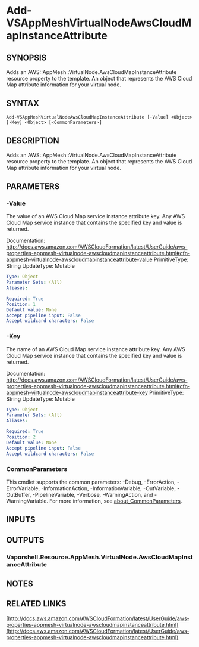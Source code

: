 # Add-VSAppMeshVirtualNodeAwsCloudMapInstanceAttribute

## SYNOPSIS
Adds an AWS::AppMesh::VirtualNode.AwsCloudMapInstanceAttribute resource property to the template.
An object that represents the AWS Cloud Map attribute information for your virtual node.

## SYNTAX

```
Add-VSAppMeshVirtualNodeAwsCloudMapInstanceAttribute [-Value] <Object> [-Key] <Object> [<CommonParameters>]
```

## DESCRIPTION
Adds an AWS::AppMesh::VirtualNode.AwsCloudMapInstanceAttribute resource property to the template.
An object that represents the AWS Cloud Map attribute information for your virtual node.

## PARAMETERS

### -Value
The value of an AWS Cloud Map service instance attribute key.
Any AWS Cloud Map service instance that contains the specified key and value is returned.

Documentation: http://docs.aws.amazon.com/AWSCloudFormation/latest/UserGuide/aws-properties-appmesh-virtualnode-awscloudmapinstanceattribute.html#cfn-appmesh-virtualnode-awscloudmapinstanceattribute-value
PrimitiveType: String
UpdateType: Mutable

```yaml
Type: Object
Parameter Sets: (All)
Aliases:

Required: True
Position: 1
Default value: None
Accept pipeline input: False
Accept wildcard characters: False
```

### -Key
The name of an AWS Cloud Map service instance attribute key.
Any AWS Cloud Map service instance that contains the specified key and value is returned.

Documentation: http://docs.aws.amazon.com/AWSCloudFormation/latest/UserGuide/aws-properties-appmesh-virtualnode-awscloudmapinstanceattribute.html#cfn-appmesh-virtualnode-awscloudmapinstanceattribute-key
PrimitiveType: String
UpdateType: Mutable

```yaml
Type: Object
Parameter Sets: (All)
Aliases:

Required: True
Position: 2
Default value: None
Accept pipeline input: False
Accept wildcard characters: False
```

### CommonParameters
This cmdlet supports the common parameters: -Debug, -ErrorAction, -ErrorVariable, -InformationAction, -InformationVariable, -OutVariable, -OutBuffer, -PipelineVariable, -Verbose, -WarningAction, and -WarningVariable. For more information, see [about_CommonParameters](http://go.microsoft.com/fwlink/?LinkID=113216).

## INPUTS

## OUTPUTS

### Vaporshell.Resource.AppMesh.VirtualNode.AwsCloudMapInstanceAttribute
## NOTES

## RELATED LINKS

[http://docs.aws.amazon.com/AWSCloudFormation/latest/UserGuide/aws-properties-appmesh-virtualnode-awscloudmapinstanceattribute.html](http://docs.aws.amazon.com/AWSCloudFormation/latest/UserGuide/aws-properties-appmesh-virtualnode-awscloudmapinstanceattribute.html)


